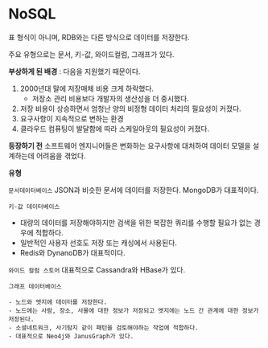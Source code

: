 # NoSQL

표 형식이 아니며, RDB와는 다른 방식으로 데이터를 저장한다.

주요 유형으로는 문서, 키-값, 와이드컬럼, 그래프가 있다.

**부상하게 된 배경** : 다음을 지원했기 때문이다.

1. 2000년대 말에 저장매체 비용 크게 하락했다.
   - 저장소 관리 비용보다 개발자의 생산성을 더 중시했다.
2. 저장 비용이 상승하면서 엄청난 양의 비정형 데이터 처리의 필요성이 커졌다.
3. 요구사항이 지속적으로 변하는 환경
4. 클라우드 컴퓨팅이 발달함에 따라 스케일아웃의 필요성이 커졌다.

**등장하기 전** 소프트웨어 엔지니어들은 변화하는 요구사항에 대처하여 데이터 모델을 설계하는데 어려움을 겪었다.

**유형**

`문서데이터베이스` JSON과 비슷한 문서에 데이터를 저장한다. MongoDB가 대표적이다.

`키-값 데이터베이스`

- 대량의 데이터를 저장해야하지만 검색을 위한 복잡한 쿼리를 수행할 필요가 없는 경우에 적합하다.
- 일반적인 사용자 선호도 저장 또는 캐싱에서 사용된다.
- Redis와 DynanoDB가 대표적이다.

`와이드 컬럼 스토어` 대표적으로 Cassandra와 HBase가 있다.

`그래프 데이터베이스` 

	- 노드와 엣지에 데이터를 저장한다. 
	- 노드에는 사람, 장소, 사물에 대한 정보가 저장되고 엣지에는 노드 간 관계에 대한 정보가 저장된다.
	- 소셜네트워크, 사기탐지 같이 패턴을 검토해야하는 작업에 적합하다.
	- 대표적으로 Neo4j와 JanusGraph가 있다.